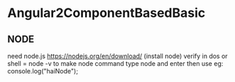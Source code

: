 # Angular2ComponentBasedBasic

NODE
----
need node.js
https://nodejs.org/en/download/ (install node)
verify in dos or shell = node -v
to make node command type node and enter then use eg: console.log("haiNode");




